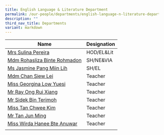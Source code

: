 ```yaml
---
title: English Language & Literature Department
permalink: /our-people/departments/english-language-n-literature-department/
description: ""
third_nav_title: Departments
variant: markdown
---
```

| Name | Designation|
| -------- | -------- |
| [Mrs Sulina Pereira](mailto:sulina_abas@schools.gov.sg)     | HOD/EL&Lit   |
[Mdm Rohasliza Binte Rohmadon](mailto:rohasliza_rohmadon@schools.gov.sg)|SH/NE&VIA|
[Ms Jasmine Pang Miin Lih](mailto:Pang_Miin_Lih@schools.gov.sg)|SH/EL|
|[Mdm Chan Siew Lei](mailto:chan_siew_lei@schools.gov.sg)|Teacher|
[Miss Georgina Low Yuesi](mailto:low_yuesi_georgina@schools.gov.sg)|Teacher|
|[Mr Ray Ong Rui Xiang](mailto:ong_rui_xiang@schools.gov.sg)|Teacher|
|[Mr Sidek Bin Terimoh](mailto:sidek_b_terimoh@schools.gov.sg)|Teacher|
|[Miss Tan Chwee Kim](mailto:tan_chwee_kim@schools.gov.sg)|Teacher|
|[Mr Tan Jun Ming](mailto:tan_jun_ming@schools.gov.sg)|Teacher|
|[Miss Wirda Hanee Bte Anuwar](mailto:Wirda_Hanee_Anuwar@schools.gov.sg)|Teacher|
||